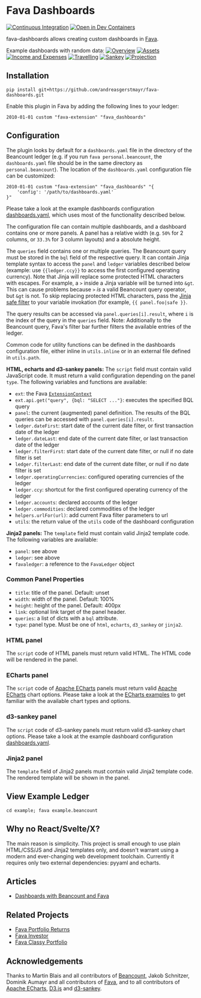 # Fava Dashboards
[![Continuous Integration](https://github.com/andreasgerstmayr/fava-dashboards/actions/workflows/continuous-integration.yaml/badge.svg)](https://github.com/andreasgerstmayr/fava-dashboards/actions/workflows/continuous-integration.yaml)
[![Open in Dev Containers](https://img.shields.io/static/v1?label=Dev%20Containers&message=Open&color=blue&logo=visualstudiocode)](https://vscode.dev/redirect?url=vscode://ms-vscode-remote.remote-containers/cloneInVolume?url=https://github.com/andreasgerstmayr/fava-dashboards)

fava-dashboards allows creating custom dashboards in [Fava](https://github.com/beancount/fava).

Example dashboards with random data:
[![Overview](frontend/tests/e2e/__image_snapshots__/dashboard_overview.png)](frontend/tests/e2e/__image_snapshots__/dashboard_overview.png)
[![Assets](frontend/tests/e2e/__image_snapshots__/dashboard_assets.png)](frontend/tests/e2e/__image_snapshots__/dashboard_assets.png)
[![Income and Expenses](frontend/tests/e2e/__image_snapshots__/dashboard_income_and_expenses.png)](frontend/tests/e2e/__image_snapshots__/dashboard_income_and_expenses.png)
[![Travelling](frontend/tests/e2e/__image_snapshots__/dashboard_travelling.png)](frontend/tests/e2e/__image_snapshots__/dashboard_travelling.png)
[![Sankey](frontend/tests/e2e/__image_snapshots__/dashboard_sankey.png)](frontend/tests/e2e/__image_snapshots__/dashboard_sankey.png)
[![Projection](frontend/tests/e2e/__image_snapshots__/dashboard_projection.png)](frontend/tests/e2e/__image_snapshots__/dashboard_projection.png)

## Installation
```
pip install git+https://github.com/andreasgerstmayr/fava-dashboards.git
```

Enable this plugin in Fava by adding the following lines to your ledger:
```
2010-01-01 custom "fava-extension" "fava_dashboards"
```

## Configuration
The plugin looks by default for a `dashboards.yaml` file in the directory of the Beancount ledger (e.g. if you run `fava personal.beancount`, the `dashboards.yaml` file should be in the same directory as `personal.beancount`).
The location of the `dashboards.yaml` configuration file can be customized:
```
2010-01-01 custom "fava-extension" "fava_dashboards" "{
    'config': '/path/to/dashboards.yaml'
}"
```

Please take a look at the example dashboards configuration [dashboards.yaml](example/dashboards.yaml), which uses most of the functionality described below.

The configuration file can contain multiple dashboards, and a dashboard contains one or more panels.
A panel has a relative width (e.g. `50%` for 2 columns, or `33.3%` for 3 column layouts) and a absolute height.

The `queries` field contains one or multiple queries.
The Beancount query must be stored in the `bql` field of the respective query.
It can contain Jinja template syntax to access the `panel` and `ledger` variables described below (example: use `{{ledger.ccy}}` to access the first configured operating currency).
Note that Jinja will replace some protected HTML characters with escapes.
For example, a `>` inside a Jinja variable will be turned into  `&gt`.
This can cause problems because `>` *is* a valid Beancount query operator, but `&gt` is not.
To skip replacing protected HTML characters, pass the [Jinja safe filter](https://jinja.palletsprojects.com/en/3.0.x/templates/#jinja-filters.safe) to your variable invokation (for example, `{{ panel.foo|safe }}`.

The query results can be accessed via `panel.queries[i].result`, where `i` is the index of the query in the `queries` field.
Note: Additionally to the Beancount query, Fava's filter bar further filters the available entries of the ledger.

Common code for utility functions can be defined in the dashboards configuration file, either inline in `utils.inline` or in an external file defined in `utils.path`.

**HTML, echarts and d3-sankey panels:**
The `script` field must contain valid JavaScript code.
It must return a valid configuration depending on the panel `type`.
The following variables and functions are available:
* `ext`: the Fava [`ExtensionContext`](https://github.com/beancount/fava/blob/main/frontend/src/extensions.ts)
* `ext.api.get("query", {bql: "SELECT ..."}`: executes the specified BQL query
* `panel`: the current (augmented) panel definition. The results of the BQL queries can be accessed with `panel.queries[i].result`.
* `ledger.dateFirst`: start date of the current date filter, or first transaction date of the ledger
* `ledger.dateLast`: end date of the current date filter, or last transaction date of the ledger
* `ledger.filterFirst`: start date of the current date filter, or null if no date filter is set
* `ledger.filterLast`: end date of the current date filter, or null if no date filter is set
* `ledger.operatingCurrencies`: configured operating currencies of the ledger
* `ledger.ccy`: shortcut for the first configured operating currency of the ledger
* `ledger.accounts`: declared accounts of the ledger
* `ledger.commodities`: declared commodities of the ledger
* `helpers.urlFor(url)`: add current Fava filter parameters to url
* `utils`: the return value of the `utils` code of the dashboard configuration

**Jinja2 panels:**
The `template` field must contain valid Jinja2 template code.
The following variables are available:
* `panel`: see above
* `ledger`: see above
* `favaledger`: a reference to the `FavaLedger` object

### Common Panel Properties
* `title`: title of the panel. Default: unset
* `width`: width of the panel. Default: 100%
* `height`: height of the panel. Default: 400px
* `link`: optional link target of the panel header.
* `queries`: a list of dicts with a `bql` attribute.
* `type`: panel type. Must be one of `html`, `echarts`, `d3_sankey` or `jinja2`.

### HTML panel
The `script` code of HTML panels must return valid HTML.
The HTML code will be rendered in the panel.

### ECharts panel
The `script` code of [Apache ECharts](https://echarts.apache.org) panels must return valid [Apache ECharts](https://echarts.apache.org) chart options.
Please take a look at the [ECharts examples](https://echarts.apache.org/examples) to get familiar with the available chart types and options.

### d3-sankey panel
The `script` code of d3-sankey panels must return valid d3-sankey chart options.
Please take a look at the example dashboard configuration [dashboards.yaml](example/dashboards.yaml).

### Jinja2 panel
The `template` field of Jinja2 panels must contain valid Jinja2 template code.
The rendered template will be shown in the panel.

## View Example Ledger
`cd example; fava example.beancount`

## Why no React/Svelte/X?
The main reason is simplicity.
This project is small enough to use plain HTML/CSS/JS and Jinja2 templates only, and doesn't warrant using a modern and ever-changing web development toolchain.
Currently it requires only two external dependencies: pyyaml and echarts.

## Articles
* [Dashboards with Beancount and Fava](https://www.andreasgerstmayr.at/2023/03/12/dashboards-with-beancount-and-fava.html)

## Related Projects
* [Fava Portfolio Returns](https://github.com/andreasgerstmayr/fava-portfolio-returns)
* [Fava Investor](https://github.com/redstreet/fava_investor)
* [Fava Classy Portfolio](https://github.com/seltzered/fava-classy-portfolio)

## Acknowledgements
Thanks to Martin Blais and all contributors of [Beancount](https://github.com/beancount/beancount),
Jakob Schnitzer, Dominik Aumayr and all contributors of [Fava](https://github.com/beancount/fava),
and to all contributors of [Apache ECharts](https://echarts.apache.org), [D3.js](https://d3js.org) and [d3-sankey](https://github.com/d3/d3-sankey).
